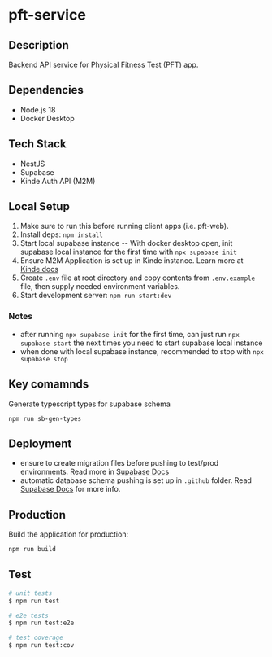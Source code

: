 # pft-service

## Description

Backend API service for Physical Fitness Test (PFT) app.

## Dependencies

- Node.js 18
- Docker Desktop

## Tech Stack

- NestJS
- Supabase
- Kinde Auth API (M2M)

## Local Setup

1. Make sure to run this before running client apps (i.e. pft-web).
2. Install deps: `npm install`
3. Start local supabase instance -- With docker desktop open, init supabase local instance for the first time with `npx supabase init`
4. Ensure M2M Application is set up in Kinde instance. Learn more at [Kinde docs](https://docs.kinde.com/developer-tools/kinde-api/add-a-m2m-application-for-api-access/)
5. Create `.env` file at root directory and copy contents from `.env.example` file, then supply needed environment variables.
6. Start development server: `npm run start:dev`

### Notes

- after running `npx supabase init` for the first time, can just run `npx supabase start` the next times you need to start supabase local instance
- when done with local supabase instance, recommended to stop with `npx supabase stop`

## Key comamnds

Generate typescript types for supabase schema

```
npm run sb-gen-types
```

## Deployment

- ensure to create migration files before pushing to test/prod environments. Read more in [Supabase Docs](https://supabase.com/docs/guides/cli/managing-environments?queryGroups=environment&environment=production)
- automatic database schema pushing is set up in `.github` folder. Read [Supabase Docs](https://supabase.com/docs/guides/cli/managing-environments?queryGroups=environment&environment=production) for more info.

## Production

Build the application for production:

```bash
npm run build
```

## Test

```bash
# unit tests
$ npm run test

# e2e tests
$ npm run test:e2e

# test coverage
$ npm run test:cov
```
